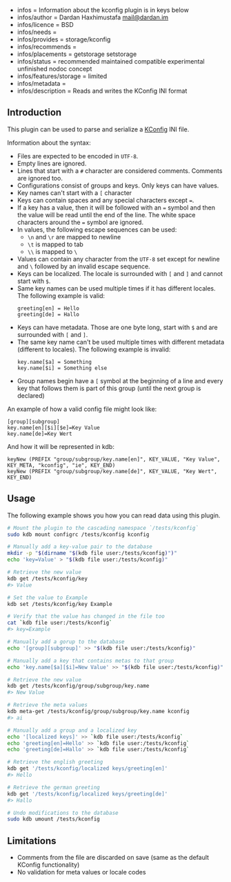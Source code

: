 - infos = Information about the kconfig plugin is in keys below
- infos/author = Dardan Haxhimustafa <mail@dardan.im>
- infos/licence = BSD
- infos/needs =
- infos/provides = storage/kconfig
- infos/recommends =
- infos/placements = getstorage setstorage
- infos/status = recommended maintained compatible experimental unfinished nodoc concept
- infos/features/storage = limited
- infos/metadata =
- infos/description = Reads and writes the KConfig INI format

## Introduction

This plugin can be used to parse and serialize a [KConfig](https://cgit.kde.org/kconfig.git) INI file.

Information about the syntax:

- Files are expected to be encoded in `UTF-8`.
- Empty lines are ignored.
- Lines that start with a `#` character are considered comments. Comments are ignored too.
- Configurations consist of groups and keys. Only keys can have values.
- Key names can't start with a `[` character
- Keys can contain spaces and any special characters except `=`.
- If a key has a value, then it will be followed with an `=` symbol and then the value will be read until the end of the line.
  The white space characters around the `=` symbol are ignored.
- In values, the following escape sequences can be used:
  - `\n` and `\r` are mapped to newline
  - `\t` is mapped to tab
  - `\\` is mapped to `\`
- Values can contain any character from the `UTF-8` set except for newline and `\` followed by an invalid escape sequence.
- Keys can be localized. The locale is surrounded with `[` and `]` and cannot start with `$`.
- Same key names can be used multiple times if it has different locales. The following example is valid:
  ```
  greeting[en] = Hello
  greeting[de] = Hallo
  ```
- Keys can have metadata. Those are one byte long, start with `$` and are surrounded with `[` and `]`.
- The same key name can't be used multiple times with different metadata (different to locales). The following example is invalid:
  ```
  key.name[$a] = Something
  key.name[$i] = Something else
  ```
- Group names begin have a `[` symbol at the beginning of a line and every key that follows them is part of this group (until the next
  group is declared)

An example of how a valid config file might look like:

```
[group][subgroup]
key.name[en][$i][$e]=Key Value
key.name[de]=Key Wert
```

And how it will be represented in kdb:

```
keyNew (PREFIX "group/subgroup/key.name[en]", KEY_VALUE, "Key Value", KEY_META, "kconfig", "ie", KEY_END)
keyNew (PREFIX "group/subgroup/key.name[de]", KEY_VALUE, "Key Wert", KEY_END)
```

## Usage

The following example shows you how you can read data using this plugin.

```sh
# Mount the plugin to the cascading namespace `/tests/kconfig`
sudo kdb mount configrc /tests/kconfig kconfig

# Manually add a key-value pair to the database
mkdir -p "$(dirname "$(kdb file user:/tests/kconfig)")"
echo 'key=Value' > "$(kdb file user:/tests/kconfig)"

# Retrieve the new value
kdb get /tests/kconfig/key
#> Value

# Set the value to Example
kdb set /tests/kconfig/key Example

# Verify that the value has changed in the file too
cat `kdb file user:/tests/kconfig`
#> key=Example

# Manually add a gorup to the database
echo '[group][subgroup]' >> "$(kdb file user:/tests/kconfig)"

# Manually add a key that contains metas to that group
echo 'key.name[$a][$i]=New Value' >> "$(kdb file user:/tests/kconfig)"

# Retrieve the new value
kdb get /tests/kconfig/group/subgroup/key.name
#> New Value

# Retrieve the meta values
kdb meta-get /tests/kconfig/group/subgroup/key.name kconfig
#> ai

# Manually add a group and a localized key
echo '[localized keys]' >> `kdb file user:/tests/kconfig`
echo 'greeting[en]=Hello' >> `kdb file user:/tests/kconfig`
echo 'greeting[de]=Hallo' >> `kdb file user:/tests/kconfig`

# Retrieve the english greeting
kdb get '/tests/kconfig/localized keys/greeting[en]'
#> Hello

# Retrieve the german greeting
kdb get '/tests/kconfig/localized keys/greeting[de]'
#> Hallo

# Undo modifications to the database
sudo kdb umount /tests/kconfig
```

## Limitations

- Comments from the file are discarded on save (same as the default KConfig functionality)
- No validation for meta values or locale codes
